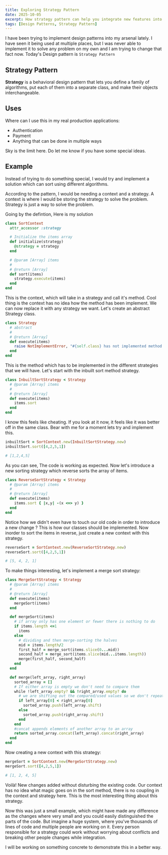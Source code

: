 ```yaml
---
title: Exploring Strategy Pattern
date: 2025-10-05
excerpt: How strategy pattern can help you integrate new features into your systems.
tags: [Design Patterns, Strategy Pattern]
---
```


I have been trying to implement design patterns into my arsenal lately. I have seen it being used at multiple places, but I was never able to implement it to solve any problem on my own and I am trying to change that fact now. Today's Design pattern is `Strategy Pattern`

## Strategy Pattern

**Strategy** is a behavioral design pattern that lets you define a family of algorithms, put each of them into a separate class, and make their objects interchangeable.

## Uses

Where can I use this in my real production applications:

- Authentication
- Payment
- Anything that can be done in multiple ways

Sky is the limit here. Do let me know if you have some special ideas.

## Example

Instead of trying to do something special, I would try and implement a solution which can sort using different algorithms.

According to the pattern, I would be needing a context and a strategy. A context is where I would be storing the strategy to solve the problem. Strategy is just a way to solve the problem.

Going by the defintion, Here is my solution

```ruby
class SortContext
  attr_accessor :strategy

  # Initialize the items array
  def initialize(strategy)
    @strategy = strategy
  end

  # @param [Array] items
  #
  # @return [Array]
  def sort(items)
    strategy.execute(items)
  end
end
```

This is the context, which will take in a strategy and call it's method. Cool thing is the context has no idea how the method has been implement. We can now replace it with any strategy we want. Let's create an abstract Strategy class.

```ruby
class Strategy
  # abstract
  #
  # @return [Array]
  def execute(items)
    raise NotImplementError, "#{self.class} has not implemented method #{__method__}"
  end
end
```

This is the method which has to be implemented in the different strategies that we will have. Let's start with the inbuilt sort method strategy.

```ruby
class InbuiltSortStrategy < Strategy
  # @param [Array] items
  #
  # @return [Array]
  def execute(items)
    items.sort
  end
end
```

I know this feels like cheating. If you look at it now, it feels like it was better off in the same class. Bear with me for a moment lets try and implement this.

```ruby
inbuiltSort = SortContext.new(InbuiltSortStrategy.new)
inbuiltSort.sort([4,2,5,1])

# [1,2,4,5]
```

As you can see, The code is working as expected. Now let's introduce a new sorting strategy which reverse sorts the array of items.

```ruby
class ReverseSortStrategy < Strategy
  # @param [Array] items
  #
  # @return [Array]
  def execute(items)
    items.sort { |x,y| -(x <=> y) }
  end
end
```

Notice how we didn't even have to touch our old code in order to introduce a new change ? This is how our classes should be implemented. Now inorder to sort the items in reverse, just create a new context with this strategy.

```ruby
reverseSort = SortContext.new(ReverseSortStrategy.new)
reverseSort.sort([4,2,5,1])

# [5, 4, 2, 1]
```

To make things interesting, let's implement a merge sort strategy:

```ruby
class MergeSortStrategy < Strategy
  # @param [Array] items
  #
  # @return [Array]
  def execute(items)
    mergeSort(items)
  end

  def mergeSort(items)
    # if array only has one element or fewer there is nothing to do
    if items.length <=1
      items
    else
      # dividing and then merge-sorting the halves
      mid = items.length/2
      first_half = merge_sort(items.slice(0...mid))
      second_half = merge_sort(items.slice(mid...items.length))
      merge(first_half, second_half)
    end
  end

  def merge(left_array, right_array)
    sorted_array = []
    # If either array is empty we don't need to compare them
    while !left_array.empty? && !right_array.empty? do
      # we are shifting out the compared/used values so we don't repeat
      if left_array[0] < right_array[0]
        sorted_array.push(left_array.shift)
      else
        sorted_array.push(right_array.shift)
      end
    end
    #concat appends elements of another array to an array
    return sorted_array.concat(left_array).concat(right_array)
  end
end
```

Now creating a new context with this strategy:

```ruby
mergeSort = SortContext.new(MergeSortStrategy.new)
mergeSort.sort([4,2,5,1])

# [1, 2, 4, 5]
```

Voilà! New changes added without disturbing the existing code. Our context has no idea what magic goes on in the sort method, there is no coupling in the context and strategy here. This is the most interesting thing about this strategy.

Now this was just a small example, which might have made any difference as the changes where very small and you could easily distinguished the parts of the code. But imagine a huge system, where you've thousands of lines of code and multiple people are working on it. Every person responsible for a strategy could work without worrying about conflicts and breaking other people changes while integration.

I will be working on something concrete to demonstrate this in a better way.
